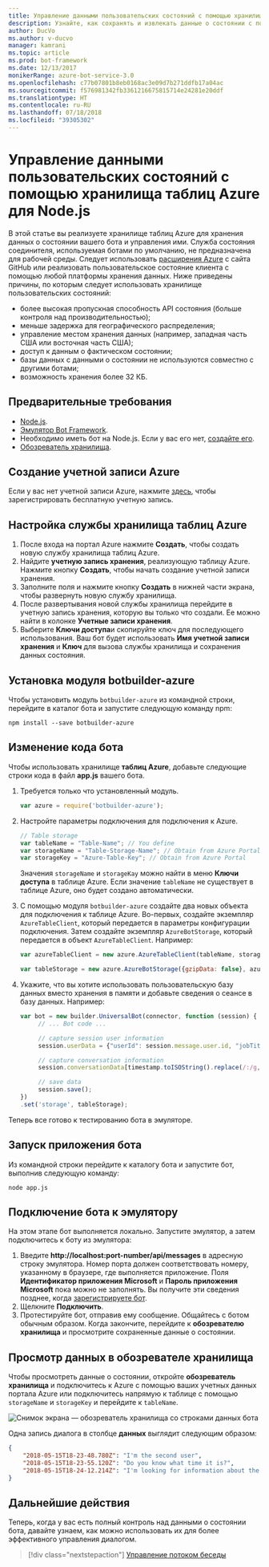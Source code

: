 ```yaml
---
title: Управление данными пользовательских состояний с помощью хранилища таблиц Azure | Документы Майкрософт
description: Узнайте, как сохранять и извлекать данные о состоянии с помощью хранилища таблиц Azure с пакетом SDK для построителя ботов для Node.js.
author: DucVo
ms.author: v-ducvo
manager: kamrani
ms.topic: article
ms.prod: bot-framework
ms.date: 12/13/2017
monikerRange: azure-bot-service-3.0
ms.openlocfilehash: c77b07801b8eb0168ac3e09d7b271ddfb17a04ac
ms.sourcegitcommit: f576981342fb3361216675815714e24281e20ddf
ms.translationtype: HT
ms.contentlocale: ru-RU
ms.lasthandoff: 07/18/2018
ms.locfileid: "39305302"
---
```

# <a name="manage-custom-state-data-with-azure-table-storage-for-nodejs"></a>Управление данными пользовательских состояний с помощью хранилища таблиц Azure для Node.js

В этой статье вы реализуете хранилище таблиц Azure для хранения данных о состоянии вашего бота и управления ими. Служба состояния соединителя, используемая ботами по умолчанию, не предназначена для рабочей среды. Следует использовать [расширения Azure](https://www.npmjs.com/package/botbuilder-azure) с сайта GitHub или реализовать пользовательское состояние клиента с помощью любой платформы хранения данных. Ниже приведены причины, по которым следует использовать хранилище пользовательских состояний:

- более высокая пропускная способность API состояния (больше контроля над производительностью);
- меньше задержка для географического распределения;
- управление местом хранения данных (например, западная часть США или восточная часть США);
- доступ к данным о фактическом состоянии;
- базы данных с данными о состоянии не используются совместно с другими ботами;
- возможность хранения более 32 КБ.

## <a name="prerequisites"></a>Предварительные требования

- [Node.js](https://nodejs.org/en/).
- [Эмулятор Bot Framework](~/bot-service-debug-emulator.md).
- Необходимо иметь бот на Node.js. Если у вас его нет, [создайте его](bot-builder-nodejs-quickstart.md). 
- [Обозреватель хранилища](http://storageexplorer.com/).

## <a name="create-azure-account"></a>Создание учетной записи Azure
Если у вас нет учетной записи Azure, нажмите [здесь](https://azure.microsoft.com/en-us/free/), чтобы зарегистрировать бесплатную учетную запись.

## <a name="set-up-the-azure-table-storage-service"></a>Настройка службы хранилища таблиц Azure
1. После входа на портал Azure нажмите **Создать**, чтобы создать новую службу хранилища таблиц Azure. 
2. Найдите **учетную запись хранения**, реализующую таблицу Azure. Нажмите кнопку **Создать**, чтобы начать создание учетной записи хранения. 
3. Заполните поля и нажмите кнопку **Создать** в нижней части экрана, чтобы развернуть новую службу хранилища. 
4. После развертывания новой службы хранилища перейдите в учетную запись хранения, которую вы только что создали. Ее можно найти в колонке **Учетные записи хранения**.
4. Выберите **Ключи доступа**и скопируйте ключ для последующего использования. Ваш бот будет использовать **Имя учетной записи хранения** и **Ключ** для вызова службы хранилища и сохранения данных состояния.

## <a name="install-botbuilder-azure-module"></a>Установка модуля botbuilder-azure

Чтобы установить модуль `botbuilder-azure` из командной строки, перейдите в каталог бота и запустите следующую команду npm:

```nodejs
npm install --save botbuilder-azure
```

## <a name="modify-your-bot-code"></a>Изменение кода бота

Чтобы использовать хранилище **таблиц Azure**, добавьте следующие строки кода в файл **app.js** вашего бота.

1. Требуется только что установленный модуль.

   ```javascript
   var azure = require('botbuilder-azure'); 
   ```

2. Настройте параметры подключения для подключения к Azure.
   ```javascript
   // Table storage
   var tableName = "Table-Name"; // You define
   var storageName = "Table-Storage-Name"; // Obtain from Azure Portal
   var storageKey = "Azure-Table-Key"; // Obtain from Azure Portal
   ```
   Значения `storageName` и `storageKay` можно найти в меню **Ключи доступа** в таблице Azure. Если значение `tableName` не существует в таблице Azure, оно будет создано автоматически.

3. С помощью модуля `botbuilder-azure` создайте два новых объекта для подключения к таблице Azure. Во-первых, создайте экземпляр `AzureTableClient`, который передается в параметры конфигурации подключения. Затем создайте экземпляр `AzureBotStorage`, который передается в объект `AzureTableClient`. Например: 

   ```javascript
   var azureTableClient = new azure.AzureTableClient(tableName, storageName, storageKey);

   var tableStorage = new azure.AzureBotStorage({gzipData: false}, azureTableClient);
   ```

4. Укажите, что вы хотите использовать пользовательскую базу данных вместо хранения в памяти и добавьте сведения о сеансе в базу данных. Например: 

   ```javascript
   var bot = new builder.UniversalBot(connector, function (session) {
        // ... Bot code ...

        // capture session user information
        session.userData = {"userId": session.message.user.id, "jobTitle": "Senior Developer"};

        // capture conversation information  
        session.conversationData[timestamp.toISOString().replace(/:/g,"-")] = session.message.text;

        // save data
        session.save();
   })
   .set('storage', tableStorage);
   ```
Теперь все готово к тестированию бота в эмуляторе.

## <a name="run-your-bot-app"></a>Запуск приложения бота

Из командной строки перейдите к каталогу бота и запустите бот, выполнив следующую команду:

```nodejs
node app.js
```

## <a name="connect-your-bot-to-the-emulator"></a>Подключение бота к эмулятору

На этом этапе бот выполняется локально. Запустите эмулятор, а затем подключитесь к боту из эмулятора:

1. Введите <strong>http://localhost:port-number/api/messages</strong> в адресную строку эмулятора. Номер порта должен соответствовать номеру, указанному в браузере, где выполняется приложение. Поля <strong>Идентификатор приложения Microsoft</strong> и <strong>Пароль приложения Microsoft</strong> пока можно не заполнять. Вы получите эти сведения позднее, когда [зарегистрируете бот](~/bot-service-quickstart-registration.md).
2. Щелкните **Подключить**.
3. Протестируйте бот, отправив ему сообщение. Общайтесь с ботом обычным образом. Когда закончите, перейдите к **обозревателю хранилища** и просмотрите сохраненные данные о состоянии.

## <a name="view-data-in-storage-explorer"></a>Просмотр данных в обозревателе хранилища

Чтобы просмотреть данные о состоянии, откройте **обозреватель хранилища** и подключитесь к Azure с помощью ваших учетных данных портала Azure или подключитесь напрямую к таблице с помощью `storageName` и `storageKey` и перейдите к `tableName`. 

![Снимок экрана — обозреватель хранилища со строками данных бота](~/media/bot-builder-nodejs-state-azure-table-storage/bot-builder-nodejs-state-azure-table-storage-query.png)

Одна запись диалога в столбце **данных** выглядит следующим образом:

```JSON
{
    "2018-05-15T18-23-48.780Z": "I'm the second user",
    "2018-05-15T18-23-55.120Z": "Do you know what time it is?",
    "2018-05-15T18-24-12.214Z": "I'm looking for information about the new process."
}
```

## <a name="next-step"></a>Дальнейшие действия

Теперь, когда у вас есть полный контроль над данными о состоянии бота, давайте узнаем, как можно использовать их для более эффективного управления диалогом.

> [!div class="nextstepaction"]
> [Управление потоком беседы](bot-builder-nodejs-dialog-manage-conversation-flow.md)